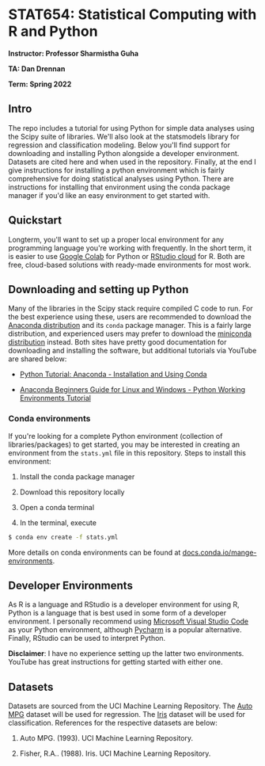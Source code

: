 # STAT654: Statistical Computing with R and Python

**Instructor: Professor Sharmistha Guha**

**TA: Dan Drennan**

**Term: Spring 2022**
## Intro

The repo includes a tutorial for using Python for simple data analyses using the Scipy suite of libraries.
We'll also look at the statsmodels library for regression and classification modeling.
Below you'll find support for downloading and installing Python alongside a developer environment.
Datasets are cited here and when used in the repository.
Finally, at the end I give instructions for installing a python environment which is fairly comprehensive
for doing statistical analyses using Python.
There are instructions for installing that environment using the conda package manager if you'd like an
easy environment to get started with.

## Quickstart

Longterm, you'll want to set up a proper local environment for any programming language you're working with frequently.
In the short term, it is easier to use [Google Colab](https://colab.research.google.com/) for Python or
[RStudio cloud](https://rstudio.cloud/) for R.
Both are free, cloud-based solutions with ready-made environments for most work.

## Downloading and setting up Python

Many of the libraries in the Scipy stack require compiled C code to run.
For the best experience using these, users are recommended to download the
[Anaconda distribution](https://www.anaconda.com/products/individual) and its `conda` package manager.
This is a fairly large distribution, and experienced users may prefer to download the
[miniconda distribution](https://docs.conda.io/en/latest/miniconda.html) instead.
Both sites have pretty good documentation for downloading and installing the software,
but additional tutorials via YouTube are shared below:

* [Python Tutorial: Anaconda - Installation and Using Conda](https://youtu.be/YJC6ldI3hWk)

* [Anaconda Beginners Guide for Linux and Windows - Python Working Environments Tutorial](https://youtu.be/MUZtVEDKXsk)

### Conda environments

If you're looking for a complete Python environment (collection of libraries/packages) to get started,
you may be interested in creating an environment from the `stats.yml` file in this repository.
Steps to install this environment:

1. Install the conda package manager

2. Download this repository locally

3. Open a conda terminal

4. In the terminal, execute

```bash
$ conda env create -f stats.yml
```

More details on conda environments can be found at
[docs.conda.io/mange-environments](https://docs.conda.io/projects/conda/en/latest/user-guide/tasks/manage-environments.html#creating-an-environment-from-an-environment-yml-file).

## Developer Environments

As R is a language and RStudio is a developer environment for using R,
Python is a language that is best used in some form of a developer environment.
I personally recommend using [Microsoft Visual Studio Code](https://code.visualstudio.com/) as your Python environment,
although [Pycharm](https://www.jetbrains.com/pycharm/) is a popular alternative.
Finally, RStudio can be used to interpret Python.

**Disclaimer**:
I have no experience setting up the latter two environments.
YouTube has great instructions for getting started with either one.

## Datasets

Datasets are sourced from the UCI Machine Learning Repository.
The [Auto MPG](https://archive-beta.ics.uci.edu/ml/datasets/auto+mpg) dataset will be used for regression.
The [Iris](https://archive-beta.ics.uci.edu/ml/datasets/iris) dataset will be used for classification.
References for the respective datasets are below:

1. Auto MPG. (1993). UCI Machine Learning Repository.

2. Fisher, R.A.. (1988). Iris. UCI Machine Learning Repository.
